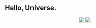 ## Hello, Universe.

<!-- <p align="center">
  <img src="https://github-readme-stats.vercel.app/api?username=prokope&text_color=f0f0f0&hide=issues&hide_rank=true&hide_title=true&show_icons=true&bg_color=45,ff7f50,ff5e8e,98508E&hide_border=true&icon_color=f0f0f0" height="160">
  <img src="https://github-readme-stats.vercel.app/api/top-langs/?username=prokope&text_color=f0f0f0&layout=compact&hide_title=true&bg_color=45,994D77,ff5e8e,ff7f50&hide_border=true" height="160">
</p> -->

<p align="center">
  <img src="http://github-profile-summary-cards.vercel.app/api/cards/repos-per-language?username=prokope&theme=transparent">
  <img src="http://github-profile-summary-cards.vercel.app/api/cards/stats?username=prokope&theme=transparent">
</p>

<!--
**prokope/prokope** is a ✨ _special_ ✨ repository because its `README.md` (this file) appears on your GitHub profile.

Here are some ideas to get you started:

- 🔭 I’m currently working on ...
- 🌱 I’m currently learning ...
- 👯 I’m looking to collaborate on ...
- 🤔 I’m looking for help with ...
- 💬 Ask me about ...
- 📫 How to reach me: ...
- 😄 Pronouns: ...
- ⚡ Fun fact: ...
-->
